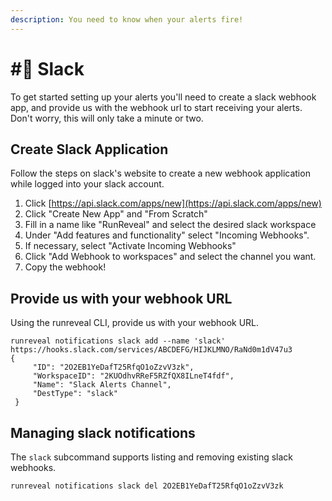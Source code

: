 ```yaml
---
description: You need to know when your alerts fire!
---
```


# #⃣ Slack

To get started setting up your alerts you'll need to create a slack webhook app, and provide us with the webhook url to start receiving your alerts. Don't worry, this will only take a minute or two.

## Create Slack Application

Follow the steps on slack's website to create a new webhook application while logged into your slack account.

1. Click [https://api.slack.com/apps/new](https://api.slack.com/apps/new)
2. Click "Create New App" and "From Scratch"
3. Fill in a name like "RunReveal" and select the desired slack workspace
4. Under "Add features and functionality" select "Incoming Webhooks".
5. If necessary, select "Activate Incoming Webhooks"
6. Click "Add Webhook to workspaces" and select the channel you want.
7. Copy the webhook!

## Provide us with your webhook URL

Using the runreveal CLI, provide us with your webhook URL.

```
runreveal notifications slack add --name 'slack' https://hooks.slack.com/services/ABCDEFG/HIJKLMNO/RaNd0m1dV47u3
{
     "ID": "2O2EB1YeDafT25RfqO1oZzvV3zk",
     "WorkspaceID": "2KUOdhvRReF5RZfQX8ILneT4fdf",
     "Name": "Slack Alerts Channel",
     "DestType": "slack"
 }
```

## Managing slack notifications

The `slack` subcommand supports listing and removing existing slack webhooks.

```
runreveal notifications slack del 2O2EB1YeDafT25RfqO1oZzvV3zk
```

